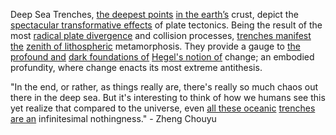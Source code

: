
Deep Sea Trenches, [the deepest points](1/2/1/1/3/1/3/_Surface-Depth) [in the earth’s](3/1/3/3/3/3/1/2/.Oceans) crust, depict the [spectacular transformative effects](3/3/3/_Manifestation-Transformation) of plate tectonics. Being the result of the most [radical plate divergence](1/3/2/1/3/_Collision-Divergence) and collision processes, [trenches manifest the](1/3/2/1/3/2/.Deep%20Sea%20Trenches) [zenith of lithospheric](1/3/2/1/.Plate%20Tectonics) metamorphosis. They provide a gauge to [the profound and](3/3/2/2/3/3/.Themes%20and%20Interpretations) [dark foundations of](2/1/1/3/2/1/1/.Foundations) [Hegel's notion of](.System) change; an embodied profundity, where change enacts its most extreme antithesis.

"In the end, or rather, as things really are, there's really so much chaos out there in the deep sea. But it's interesting to think of how we humans see this yet realize that compared to the universe, even [all these oceanic](3/1/3/3/3/3/1/2/.Oceans) [trenches are an](3/1/3/1/2/3/1/.Fortifications) infinitesimal nothingness." - Zheng Chouyu

